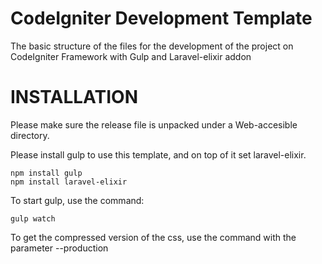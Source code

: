 # CodeIgniter Development Template

The basic structure of the files for the development of the project on CodeIgniter Framework with Gulp and Laravel-elixir addon

# INSTALLATION

Please make sure the release file is unpacked under a Web-accesible directory.

Please install gulp to use this template, and on top of it set laravel-elixir.

```
npm install gulp
npm install laravel-elixir
```

To start gulp, use the command:
```
gulp watch
```
To get the compressed version of the css, use the command with the parameter --production

